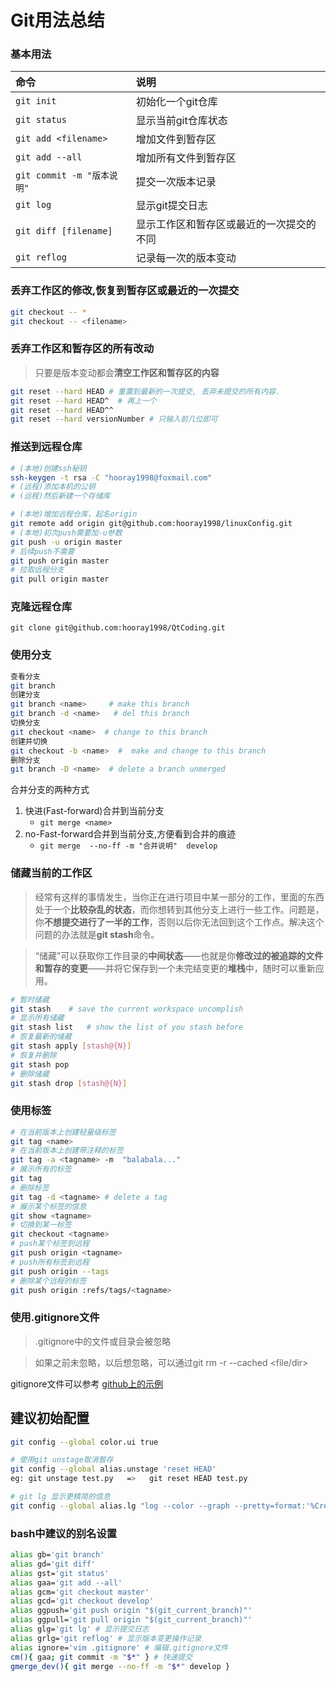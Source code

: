 # Git用法总结


### 基本用法


命令|说明
:-|:-
`git init`|初始化一个git仓库
`git status`|显示当前git仓库状态
`git add <filename>`|增加文件到暂存区
`git add --all`|增加所有文件到暂存区
`git commit -m "版本说明"`|提交一次版本记录
`git log`|显示git提交日志
`git diff [filename] `|显示工作区和暂存区或最近的一次提交的不同
`git reflog `|记录每一次的版本变动

### 丢弃工作区的修改,恢复到暂存区或最近的一次提交

```sh
git checkout -- *
git checkout -- <filename> 
```

### 丢弃工作区和暂存区的所有改动
>只要是版本变动都会**清空工作区和暂存区的内容**
```sh
git reset --hard HEAD # 重置到最新的一次提交, 丢弃未提交的所有内容.
git reset --hard HEAD^  # 再上一个
git reset --hard HEAD^^
git reset --hard versionNumber # 只输入前几位即可
```

### 推送到远程仓库

```sh
# (本地)创建ssh秘钥
ssh-keygen -t rsa -C "hooray1998@foxmail.com"
# (远程)添加本机的公钥
# (远程)然后新建一个存储库

# (本地)增加远程仓库，起名origin
git remote add origin git@github.com:hooray1998/linuxConfig.git
# (本地)初次push需要加-u参数
git push -u origin master
# 后续push不需要
git push origin master
# 拉取远程分支
git pull origin master
```

### 克隆远程仓库
`git clone git@github.com:hooray1998/QtCoding.git`

### 使用分支

```sh
查看分支
git branch
创建分支
git branch <name>     # make this branch
git branch -d <name>   # del this branch
切换分支
git checkout <name>  # change to this branch
创建并切换
git checkout -b <name>  #  make and change to this branch
删除分支
git branch -D <name>  # delete a branch unmerged
```

合并分支的两种方式
1. 快进(Fast-forward)合并到当前分支
	- `git merge <name>`
2. no-Fast-forward合并到当前分支,方便看到合并的痕迹
	- `git merge  --no-ff -m "合并说明"  develop`


### 储藏当前的工作区

>经常有这样的事情发生，当你正在进行项目中某一部分的工作，里面的东西处于一个**比较杂乱的状态**，而你想转到其他分支上进行一些工作。问题是，你**不想提交进行了一半的工作**，否则以后你无法回到这个工作点。解决这个问题的办法就是**git stash**命令。

>“储藏”可以获取你工作目录的**中间状态**——也就是你**修改过的被追踪的文件和暂存的变更**——并将它保存到一个未完结变更的**堆栈**中，随时可以重新应用。

```sh
# 暂时储藏
git stash    # save the current workspace uncomplish
# 显示所有储藏
git stash list   # show the list of you stash before
# 恢复最新的储藏
git stash apply [stash@{N}]
# 恢复并删除
git stash pop
# 删除储藏
git stash drop [stash@{N}]
```

### 使用标签

```sh
# 在当前版本上创建轻量级标签
git tag <name>
# 在当前版本上创建带注释的标签
git tag -a <tagname> -m  "balabala..."
# 展示所有的标签
git tag
# 删除标签
git tag -d <tagname> # delete a tag
# 展示某个标签的信息
git show <tagname>
# 切换到某一标签
git checkout <tagname>
# push某个标签到远程
git push origin <tagname>
# push所有标签到远程
git push origin --tags
# 删除某个远程的标签
git push origin :refs/tags/<tagname>
```


### 使用.gitignore文件

>.gitignore中的文件或目录会被忽略

>如果之前未忽略，以后想忽略，可以通过git rm -r --cached <file/dir>

gitignore文件可以参考 [github上的示例](https:#github.com/github/gitignore)

## 建议初始配置

```sh
git config --global color.ui true

# 使用git unstage取消暂存
git config --global alias.unstage 'reset HEAD'
eg: git unstage test.py   =>   git reset HEAD test.py

# git lg 显示更精简的信息
git config --global alias.lg "log --color --graph --pretty=format:'%Cred%h%Creset -%C(yellow)%d%Creset %s %Cgreen(%cr) %C(bold blue)<%an>%Creset' --abbrev-commit"
```

### bash中建议的别名设置

```sh
alias gb='git branch'
alias gd='git diff'
alias gst='git status'
alias gaa='git add --all'
alias gcm='git checkout master'
alias gcd='git checkout develop'
alias ggpush='git push origin "$(git_current_branch)"'
alias ggpull='git pull origin "$(git_current_branch)"'
alias glg='git lg' # 显示提交日志
alias grlg='git reflog' # 显示版本变更操作记录
alias ignore='vim .gitignore' # 编辑.gitignore文件
cm(){ gaa; git commit -m "$*" } # 快速提交
gmerge_dev(){ git merge --no-ff -m "$*" develop }
```
